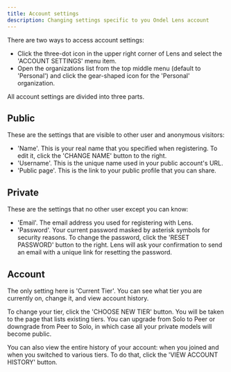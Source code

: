 ```yaml
---
title: Account settings
description: Changing settings specific to you Ondel Lens account
---
```


There are two ways to access account settings:

- Click the three-dot icon in the upper right corner of Lens and select the 'ACCOUNT SETTINGS' menu item.
- Open the organizations list from the top middle menu (default to 'Personal') and click the gear-shaped icon for the 'Personal' organization.

All account settings are divided into three parts.

## Public

These are the settings that are visible to other user and anonymous visitors:

- 'Name'. This is your real name that you specified when registering. To edit it, click the 'CHANGE NAME' button to the right.
- 'Username'. This is the unique name used in your public account's URL.
- 'Public page'. This is the link to your public profile that you can share.

## Private

These are the settings that no other user except you can know:

- 'Email'. The email address you used for registering with Lens.
- 'Password'. Your current password masked by asterisk symbols for security reasons. To change the password, click the 'RESET PASSWORD' button to the right. Lens will ask your confirmation to send an email with a unique link for resetting the password.

## Account

The only setting here is 'Current Tier'. You can see what tier you are currently on, change it, and view account history.

To change your tier, click the 'CHOOSE NEW TIER' button. You will be taken to the page that lists existing tiers. You can upgrade from Solo to Peer or downgrade from Peer to Solo, in which case all your private models will become public.

You can also view the entire history of your account: when you joined and when you switched to various tiers. To do that, click the 'VIEW ACCOUNT HISTORY' button.
